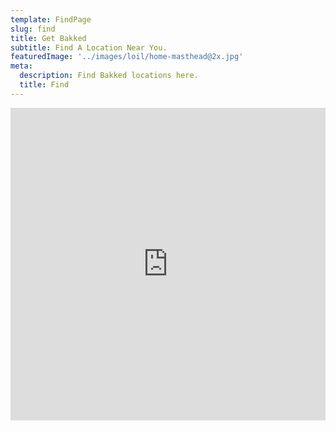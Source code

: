 ```yaml
---
template: FindPage
slug: find
title: Get Bakked
subtitle: Find A Location Near You.
featuredImage: '../images/loil/home-masthead@2x.jpg'
meta:
  description: Find Bakked locations here.
  title: Find
---
```


<iframe meta name="viewport" content="width=device-width, initial-scale=1, maximum-scale=1"
 src="https://openfinder.netlify.com" width="100%" height="500px" style="border: none; margin-bottom: -5px;"></iframe>
